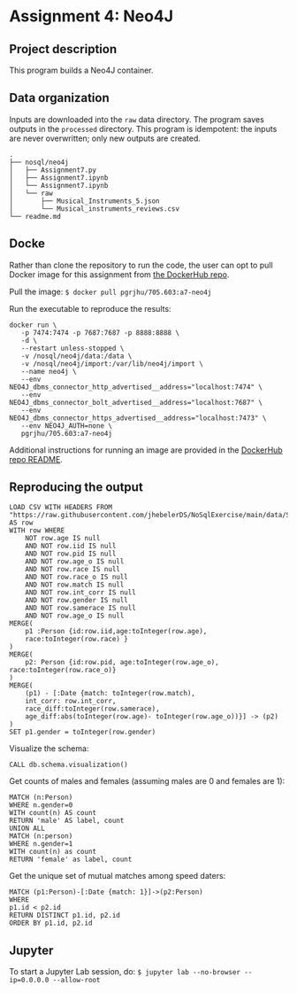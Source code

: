 # Assignment 4: Neo4J

## Project description

This program builds a Neo4J container.

## Data organization

Inputs are downloaded into the `raw` data directory. The program saves outputs in the `processed` directory. This program is idempotent: the inputs are never overwritten; only new outputs are created.
```
.
├── nosql/neo4j
│   ├── Assignment7.py
│   ├── Assignment7.ipynb
│   └── Assignment7.ipynb
│   └── raw
│       ├── Musical_Instruments_5.json
│       └── Musical_instruments_reviews.csv
└── readme.md
```

## Docke

Rather than clone the repository to run the code, the user can opt to pull Docker image for this assignment from [the DockerHub repo](https://hub.docker.com/repository/docker/pgrjhu/705.603/general).

Pull the image: `$ docker pull pgrjhu/705.603:a7-neo4j`

Run the executable to reproduce the results: 
```
docker run \
   -p 7474:7474 -p 7687:7687 -p 8888:8888 \
   -d \
   --restart unless-stopped \
   -v /nosql/neo4j/data:/data \
   -v /nosql/neo4j/import:/var/lib/neo4j/import \
   --name neo4j \
   --env NEO4J_dbms_connector_http_advertised__address="localhost:7474" \
   --env NEO4J_dbms_connector_bolt_advertised__address="localhost:7687" \
   --env NEO4J_dbms_connector_https_advertised__address="localhost:7473" \
   --env NEO4J_AUTH=none \
   pgrjhu/705.603:a7-neo4j
```

Additional instructions for running an image are provided in the [DockerHub repo README](https://hub.docker.com/repository/docker/pgrjhu/705.603/general).


## Reproducing the output


```
LOAD CSV WITH HEADERS FROM "https://raw.githubusercontent.com/jhebelerDS/NoSqlExercise/main/data/SpeedDatingData.csv" AS row
WITH row WHERE
    NOT row.age IS null
    AND NOT row.iid IS null
    AND NOT row.pid IS null
    AND NOT row.age_o IS null
    AND NOT row.race IS null
    AND NOT row.race_o IS null
    AND NOT row.match IS null
    AND NOT row.int_corr IS null
    AND NOT row.gender IS null
    AND NOT row.samerace IS null
    AND NOT row.age_o IS null
MERGE(
    p1 :Person {id:row.iid,age:toInteger(row.age),
    race:toInteger(row.race) }
)
MERGE(
    p2: Person {id:row.pid, age:toInteger(row.age_o), race:toInteger(row.race_o)}
)
MERGE(
    (p1) - [:Date {match: toInteger(row.match),
    int_corr: row.int_corr,
    race_diff:toInteger(row.samerace),
    age_diff:abs(toInteger(row.age)- toInteger(row.age_o))}] -> (p2)
)
SET p1.gender = toInteger(row.gender)
```


Visualize the schema:
```
CALL db.schema.visualization()
```

Get counts of males and females (assuming males are 0 and females are 1):
```
MATCH (n:Person)
WHERE n.gender=0
WITH count(n) AS count
RETURN 'male' AS label, count
UNION ALL
MATCH (n:person)
WHERE n.gender=1
WITH count(n) as count
RETURN 'female' as label, count
```

Get the unique set of mutual matches among speed daters:
```
MATCH (p1:Person)-[:Date {match: 1}]->(p2:Person)
WHERE
p1.id < p2.id
RETURN DISTINCT p1.id, p2.id
ORDER BY p1.id, p2.id
```

## Jupyter

To start a Jupyter Lab session, do:
`$ jupyter lab --no-browser --ip=0.0.0.0 --allow-root`

